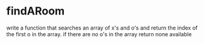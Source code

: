 # findARoom
write a function that searches an array of x's and o's and return the index of the first o in the array. if there are no o's in the array return none available
